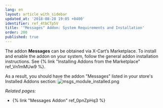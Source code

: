```yaml
---
lang: en
layout: article_with_sidebar
updated_at: '2018-08-28 19:05 +0400'
identifier: ref_4tbCTp5V
title: '"Messages" Addon: System Requirements and Installation'
order: 200
published: true
---
```


The addon **Messages** can be obtained via X-Cart’s Marketplace. To install and enable the addon on your system, follow the general addon installation instructions. See {% link "Installing Addons from the Marketplace" ref_Vn1mMUw9 %}.

As a result, you should have the addon "Messages" listed in your store's Installed Addons section:
![msgs_module_installed.png]({{site.baseurl}}/attachments/ref_4tbCTp5V/msgs_module_installed.png)


_Related pages:_

*   {% link "Messages Addon" ref_0pnZpHq3 %}
